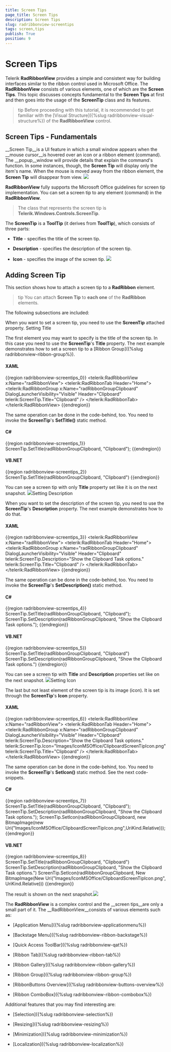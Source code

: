 ```yaml
---
title: Screen Tips
page_title: Screen Tips
description: Screen Tips
slug: radribbonview-screentips
tags: screen,tips
publish: True
position: 9
---
```


# Screen Tips



Telerik __RadRibbonView__ provides a simple and consistent way for building interfaces similar to the ribbon control used in Microsoft Office. The __RadRibbonView__ consists of various elements, one of which are the __Screen Tips__. This topic discusses concepts fundamental to the __Screen Tips__ at first and then goes into the usage of the __ScreenTip__ class and its features.
			

>tip
				Before proceeding with this tutorial, it is recommended to get familiar with the [Visual Structure]({%slug radribbonview-visual-structure%}) of the __RadRibbonView__ control.
			

## Screen Tips - Fundamentals

__Screen Tip__is a UI feature in which a small window appears when the __mouse cursor__is hovered over an icon or a ribbon element (command). The __popup__window will provide details that explain the command's function. In some instances, though, the __Screen Tip__ will display only the item's name. When the mouse is moved away from the ribbon element, the __Screen Tip__ will disappear from view.
				![](images/RadRibbonView_ScreenTip_Overview.png)

__RadRibbonView__ fully supports the Microsoft Office guidelines for screen tip implementation. You can set a screen tip to any element (command) in the __RadRibbonView__.
				

>The class that represents the screen tip is __Telerik.Windows.Controls.ScreenTip__.
					

The __ScreenTip__ is a __ToolTip__ (it derives from __ToolTip__), which consists of three parts:
				

* __Title__ - specifies the title of the screen tip.
					

* __Description__ - specifies the description of the screen tip.
					

* __Icon__ - specifies the image of the screen tip.
					![](images/RadRibbonView_ScreenTip_Elements.png)

## Adding Screen Tip

This section shows how to attach a screen tip to a __RadRibbon__ element.
				

>tip
					You can attach __Screen Tip__ to __each one__ of the __RadRibbon__ elements.
				

The following subsections are included:

When you want to set a screen tip, you need to use the __ScreenTip__ attached property.
				Setting Title

The first element you may want to specify is the title of the screen tip. In this case you need to use the __ScreenTip__'s __Title__ property. The next example demonstrates how to set a screen tip to a [Ribbon Group]({%slug radribbonview-ribbon-group%}).
							

#### __XAML__

{{region radribbonview-screentips_0}}
	<telerik:RadRibbonView x:Name="radRibbonView">
	    <telerik:RadRibbonTab Header="Home">
	        <telerik:RadRibbonGroup x:Name="radRibbonGroupClipboard" 
	                                DialogLauncherVisibility="Visible"
	                                Header="Clipboard"
	                                telerik:ScreenTip.Title="Clipboard" />
	    </telerik:RadRibbonTab>
	</telerik:RadRibbonView>
	{{endregion}}



The same operation can be done in the code-behind, too. You need to invoke the __ScreenTip__'s __SetTitle()__ static method.
							

#### __C#__

{{region radribbonview-screentips_1}}
	ScreenTip.SetTitle(radRibbonGroupClipboard, "Clipboard");
	{{endregion}}



#### __VB.NET__

{{region radribbonview-screentips_2}}
	ScreenTip.SetTitle(radRibbonGroupClipboard, "Clipboard")
	{{endregion}}



You can see a screen tip with only __Title__ property set like it is on the next snapshot.
							![](images/RadRibbonView_ScreenTip_Title.png)Setting Description

When you want to set the description of the screen tip, you need to use the __ScreenTip__'s __Description__ property. The next example demonstrates how to do that.
							

#### __XAML__

{{region radribbonview-screentips_3}}
	<telerik:RadRibbonView x:Name="radRibbonView">
	    <telerik:RadRibbonTab Header="Home">
	        <telerik:RadRibbonGroup x:Name="radRibbonGroupClipboard" 
	                                DialogLauncherVisibility="Visible"
	                                Header="Clipboard"
	                                telerik:ScreenTip.Description="Show the Clipboard Task options."
	                                telerik:ScreenTip.Title="Clipboard" />
	    </telerik:RadRibbonTab>
	</telerik:RadRibbonView>
	{{endregion}}



The same operation can be done in the code-behind, too. You need to invoke the __ScreenTip__'s __SetDescription()__ static method.
							

#### __C#__

{{region radribbonview-screentips_4}}
	ScreenTip.SetTitle(radRibbonGroupClipboard, "Clipboard");
	ScreenTip.SetDescription(radRibbonGroupClipboard, "Show the Clipboard Task options.");
	{{endregion}}



#### __VB.NET__

{{region radribbonview-screentips_5}}
	ScreenTip.SetTitle(radRibbonGroupClipboard, "Clipboard")
	ScreenTip.SetDescription(radRibbonGroupClipboard, "Show the Clipboard Task options.")
	{{endregion}}



You can see a screen tip with __Title__ and __Description__ properties set like on the next snapshot.
							![](images/RadRibbonView_ScreenTip_Decription.png)Setting Icon

The last but not least element of the screen tip is its image (icon). It is set through the __ScreenTip__'s __Icon__ property.
							

#### __XAML__

{{region radribbonview-screentips_6}}
	<telerik:RadRibbonView x:Name="radRibbonView">
	    <telerik:RadRibbonTab Header="Home">
	        <telerik:RadRibbonGroup x:Name="radRibbonGroupClipboard" 
	                                DialogLauncherVisibility="Visible"
	                                Header="Clipboard"
	                                telerik:ScreenTip.Description="Show the Clipboard Task options."
	                                telerik:ScreenTip.Icon="Images/IconMSOffice/ClipboardScreenTipIcon.png"
	                                telerik:ScreenTip.Title="Clipboard" />
	    </telerik:RadRibbonTab>
	</telerik:RadRibbonView>
	{{endregion}}



The same operation can be done in the code-behind, too. You need to invoke the __ScreenTip__'s __SetIcon()__ static method. See the next code-snippets.
							

#### __C#__

{{region radribbonview-screentips_7}}
	ScreenTip.SetTitle(radRibbonGroupClipboard, "Clipboard");
	ScreenTip.SetDescription(radRibbonGroupClipboard, "Show the Clipboard Task options.");
	ScreenTip.SetIcon(radRibbonGroupClipboard, new BitmapImage(new Uri("Images/IconMSOffice/ClipboardScreenTipIcon.png",UriKind.Relative)));
	{{endregion}}



#### __VB.NET__

{{region radribbonview-screentips_8}}
	ScreenTip.SetTitle(radRibbonGroupClipboard, "Clipboard")
	ScreenTip.SetDescription(radRibbonGroupClipboard, "Show the Clipboard Task options.")
	ScreenTip.SetIcon(radRibbonGroupClipboard, New BitmapImage(New Uri("Images/IconMSOffice/ClipboardScreenTipIcon.png", UriKind.Relative)))
	{{endregion}}



The result is shown on the next snapshot.![](images/RadRibbonView_ScreenTip_Icon.png)

The __RadRibbonView__ is a complex control and the __screen tips__are only a small part of it. The __RadRibbonView__consists of various elements such as:
							

* [Application Menu]({%slug radribbonview-applicationmenu%})

* [Backstage Menu]({%slug radribbonview-ribbon-backstage%})

* [Quick Access ToolBar]({%slug radribbonview-qat%})

* [Ribbon Tab]({%slug radribbonview-ribbon-tab%})

* [Ribbon Gallery]({%slug radribbonview-ribbon-gallery%})

* [Ribbon Group]({%slug radribbonview-ribbon-group%})

* [RibbonButtons Overview]({%slug radribbonview-buttons-overview%})

* [Ribbon ComboBox]({%slug radribbonview-ribbon-combobox%})

Additional features that you may find interesting are:

* [Selection]({%slug radribbonview-selection%})

* [Resizing]({%slug radribbonview-resizing%})

* [Minimization]({%slug radribbonview-minimization%})

* [Localization]({%slug radribbonview-localization%})

